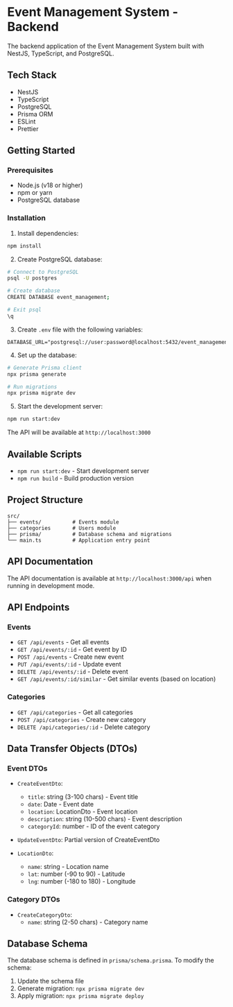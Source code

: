 # Event Management System - Backend

The backend application of the Event Management System built with NestJS, TypeScript, and PostgreSQL.

## Tech Stack

- NestJS
- TypeScript
- PostgreSQL
- Prisma ORM
- ESLint
- Prettier

## Getting Started

### Prerequisites

- Node.js (v18 or higher)
- npm or yarn
- PostgreSQL database

### Installation

1. Install dependencies:

```bash
npm install
```

2. Create PostgreSQL database:

```bash
# Connect to PostgreSQL
psql -U postgres

# Create database
CREATE DATABASE event_management;

# Exit psql
\q
```

3. Create `.env` file with the following variables:

```
DATABASE_URL="postgresql://user:password@localhost:5432/event_management"
```

4. Set up the database:

```bash
# Generate Prisma client
npx prisma generate

# Run migrations
npx prisma migrate dev
```

5. Start the development server:

```bash
npm run start:dev
```

The API will be available at `http://localhost:3000`

## Available Scripts

- `npm run start:dev` - Start development server
- `npm run build` - Build production version

## Project Structure

```
src/
├── events/          # Events module
├── categories       # Users module
├── prisma/          # Database schema and migrations
└── main.ts          # Application entry point
```

## API Documentation

The API documentation is available at `http://localhost:3000/api` when running in development mode.

## API Endpoints

### Events
- `GET /api/events` - Get all events
- `GET /api/events/:id` - Get event by ID
- `POST /api/events` - Create new event
- `PUT /api/events/:id` - Update event
- `DELETE /api/events/:id` - Delete event
- `GET /api/events/:id/similar` - Get similar events (based on location)

### Categories
- `GET /api/categories` - Get all categories
- `POST /api/categories` - Create new category
- `DELETE /api/categories/:id` - Delete category

## Data Transfer Objects (DTOs)

### Event DTOs
- `CreateEventDto`:
  - `title`: string (3-100 chars) - Event title
  - `date`: Date - Event date
  - `location`: LocationDto - Event location
  - `description`: string (10-500 chars) - Event description
  - `categoryId`: number - ID of the event category

- `UpdateEventDto`: Partial version of CreateEventDto
- `LocationDto`:
  - `name`: string - Location name
  - `lat`: number (-90 to 90) - Latitude
  - `lng`: number (-180 to 180) - Longitude

### Category DTOs
- `CreateCategoryDto`:
  - `name`: string (2-50 chars) - Category name

## Database Schema

The database schema is defined in `prisma/schema.prisma`. To modify the schema:

1. Update the schema file
2. Generate migration: `npx prisma migrate dev`
3. Apply migration: `npx prisma migrate deploy`

